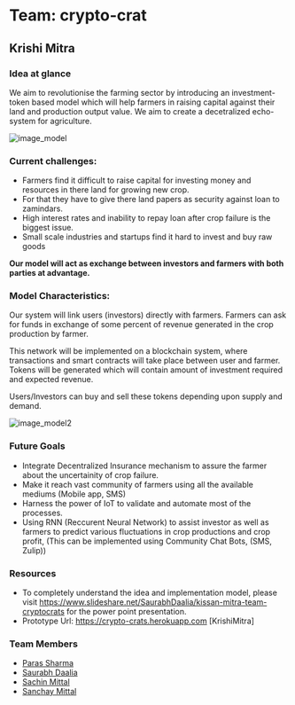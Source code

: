 # Team: crypto-crat

## Krishi Mitra

### Idea at glance

We aim to revolutionise the farming sector by introducing an investment-token based model which will help farmers in raising capital against their land and production output value. We aim to create a decetralized echo-system for agriculture. 

![image_model](https://github.com/Parassharmaa/crypto-crats/blob/master/docs/model-diagram%5BINITIAL%20STATE%5D.jpg)

### Current challenges:

* Farmers find it difficult to raise capital for investing money and resources in there land for growing new crop. 
* For that they have to give there land papers as security against loan to zamindars.
* High interest rates and inability to repay loan after crop failure is the biggest issue. 
* Small scale industries and startups find it hard to invest and buy raw goods


**Our model will act as exchange between investors and farmers with both parties at advantage.**

### Model Characteristics: 

Our system will link users (investors) directly with farmers. Farmers can ask for funds in exchange of some percent of revenue generated in the crop production by farmer.

This network will be implemented on a blockchain system, where transactions and smart contracts will take place between user and farmer. Tokens will be generated which will contain amount of investment required and expected revenue.

Users/Investors can buy and sell these tokens depending upon supply and demand.

![image_model2](https://github.com/Parassharmaa/crypto-crats/blob/master/docs/eng_model.jpg)

### Future Goals
* Integrate Decentralized Insurance mechanism to assure the farmer about the uncertainity of crop failure.
* Make it reach vast community of farmers using all the available mediums (Mobile app, SMS)
* Harness the power of IoT to validate and automate most of the processes.
* Using RNN (Reccurent Neural Network) to assist investor as well as farmers to predict various fluctuations in crop productions and crop profit, (This can be implemented using Community Chat Bots, (SMS, Zulip))

### Resources

* To completely understand the idea and implementation model, please visit https://www.slideshare.net/SaurabhDaalia/kissan-mitra-team-cryptocrats for the power point presentation.
* Prototype Url: https://crypto-crats.herokuapp.com [KrishiMitra]

### Team Members
* [Paras Sharma](https://github.com/parassharmaa)
* [Saurabh Daalia](https://github.com/saurabhdaalia)
* [Sachin Mittal](https://github.com/thesachinmittal)
* [Sanchay Mittal](https://github.com/sanchaymittal)

